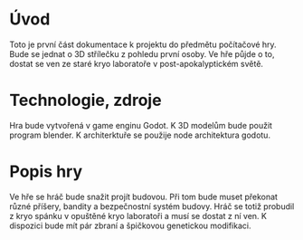 # Úvod
Toto je první část dokumentace k projektu do předmětu počítačové hry. Bude se 
jednat o 3D střílečku z pohledu první osoby. Ve hře půjde o to, dostat se ven ze staré 
kryo laboratoře v post-apokalyptickém světě.
# Technologie, zdroje
Hra bude vytvořená v game enginu Godot. K 3D modelům bude použit program 
blender. K architerktuře se použije node architektura godotu.
# Popis hry
Ve hře se hráč bude snažit projít budovou. Při tom bude muset překonat různé příšery,
bandity a bezpečnostní systém budovy.
Hráč se totiž probudil z kryo spánku v opuštěné kryo laboratoři a musí se dostat z ní 
ven. K dispozici bude mít pár zbraní a špičkovou genetickou modifikaci.
